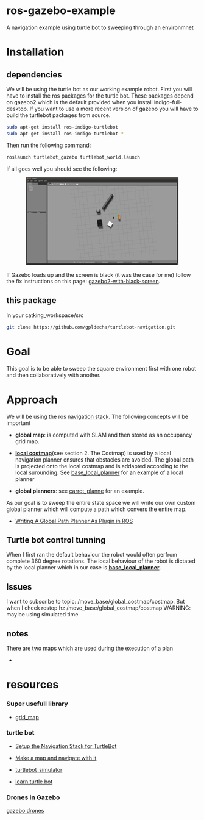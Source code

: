 # ros-gazebo-example
A navigation example using turtle bot to sweeping through an environmnet

# Installation 

## dependencies

We will be using the turtle bot as our working example robot. First you will have to install the ros packages 
for the turtle bot. These packages depend on gazebo2 which is the default provided when you install indigo-full-desktop.
If you want to use a more recent version of gazebo you will have to build the turtlebot packages from source.

	
```bash
sudo apt-get install ros-indigo-turtlebot
sudo apt-get install ros-indigo-turtlebot-*
```

Then run the following command:

```bash
roslaunch turtlebot_gazebo turtlebot_world.launch
```

If all goes well you should see the following:
<center>
<img src="docs/gazebo_screen_shot.png" width="400"/> 
</center>

If Gazebo loads up and the screen is black (it was the case for me) follow the fix instructions on this 
page: [gazebo2-with-black-screen](http://answers.gazebosim.org/question/12773/gazebo2-with-black-screen/).

## this package

In your catking_workspace/src

```bash
git clone https://github.com/gpldecha/turtlebot-navigation.git 
```
# Goal

This goal is to be able to sweep the square environment first with one robot and then 
collaboratively with another.

# Approach

We will be using the ros [navigation stack](http://wiki.ros.osuosl.org/navigation). The following concepts
will be important


* **global map**: is computed with SLAM and then stored as an occupancy grid map.

* [**local costmap**](http://wiki.ros.org/navigation/Tutorials/Navigation%20Tuning%20Guide)(see section 2. The Costmap)
is used by a local navigation planner ensures that obstacles are avoided. The global path is projected onto the local costmap and is addapted according to the local surounding. See [base_local_planner](http://wiki.ros.org/base_local_planner?distro=kinetic) for an example of a local planner

* **global planners**: see [carrot_planne](http://wiki.ros.org/carrot_planner?distro=indigo) for an example.

As our goal is to sweep the entire state space we will write our own custom global planner which will compute 
a path which convers the entire map.

* [Writing A Global Path Planner As Plugin in ROS](http://wiki.ros.org/action/fullsearch/navigation/Tutorials/Writing%20A%20Global%20Path%20Planner%20As%20Plugin%20in%20ROS?action=fullsearch&context=180&value=linkto%3A%22navigation%2FTutorials%2FWriting+A+Global+Path+Planner+As+Plugin+in+ROS%22)

## Turtle bot control tunning

When I first ran the default behaviour the robot would often perfrom complete 360 degree rotations. The local behaviour
of the robot is dictated by the local planner which in our case is [**base_local_planner**](http://wiki.ros.org/base_local_planner).

## Issues
I want to subscribe to topic: /move_base/global_costmap/costmap.
But when I check rostop	hz /move_base/global_costmap/costmap
WARNING: may be using simulated time


## notes

There are two maps which are used during the execution of a plan

* 


# resources

### Super usefull library

* [grid_map](https://github.com/ethz-asl/grid_map) 

### turtle bot

* [Setup the Navigation Stack for TurtleBot](http://wiki.ros.osuosl.org/turtlebot_navigation/Tutorials/indigo/Setup%20the%20Navigation%20Stack%20for%20TurtleBot)

* [Make a map and navigate with it
](http://wiki.ros.org/turtlebot_simulator/Tutorials/hydro/Make%20a%20map%20and%20navigate%20with%20it)

* [turtlebot_simulator](https://github.com/turtlebot/turtlebot_simulator)

* [learn turtle bot](http://learn.turtlebot.com/2015/02/03/3/)

### Drones in Gazebo

[gazebo drones](http://gazebosim.org/blog?page=2)

